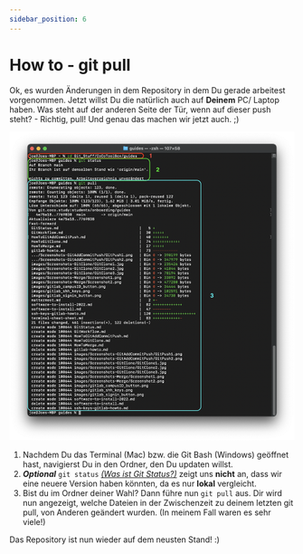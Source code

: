 ```yaml
---
sidebar_position: 6
---
```


# How to - git pull

Ok, es wurden Änderungen in dem Repository in dem Du gerade arbeitest vorgenommen.
Jetzt willst Du die natürlich auch auf **Deinem** PC/ Laptop haben. 
Was steht auf der anderen Seite der Tür, wenn auf dieser push steht? - Richtig, pull!
Und genau das machen wir jetzt auch. ;)


![Screenshot git pull Mac Terminal](./img/Screenshots-GitPull/GitPull.png)

1. Nachdem Du das Terminal (Mac) bzw. die Git Bash (Windows) geöffnet hast, navigierst Du in den Ordner, den Du updaten willst.
2. **_Optional_**
   `git status` _[(Was ist Git Status?)](GitStatus.md)_ zeigt uns **nicht** an, dass wir eine neuere Version haben könnten, da es nur **lokal** vergleicht.
3. Bist du im Ordner deiner Wahl?
   Dann führe nun `git pull` aus.
   Dir wird nun angezeigt, welche Dateien in der Zwischenzeit zu deinem letzten git pull, von Anderen geändert wurden.
   (In meinem Fall waren es sehr viele!)

Das Repository ist nun wieder auf dem neusten Stand! :)